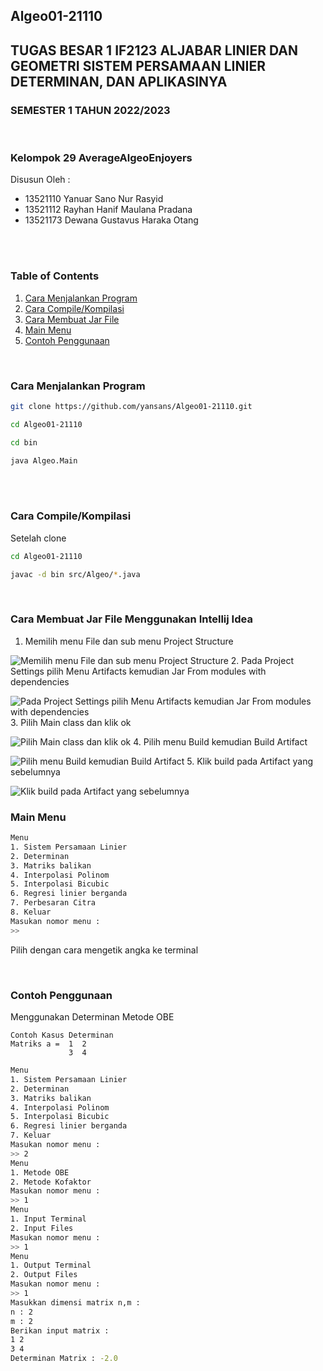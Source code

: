 ## Algeo01-21110
## TUGAS BESAR 1 IF2123 ALJABAR LINIER DAN GEOMETRI SISTEM PERSAMAAN LINIER DETERMINAN, DAN APLIKASINYA 
### SEMESTER 1 TAHUN 2022/2023
<br>

### Kelompok 29 AverageAlgeoEnjoyers 
 Disusun Oleh : 
 - 13521110	Yanuar Sano Nur Rasyid 
 - 13521112 Rayhan Hanif Maulana Pradana 
 - 13521173 Dewana Gustavus Haraka Otang
<br>
<br>


### Table of Contents
  1. [Cara Menjalankan Program](#cara-menjalankan-program)
  2. [Cara Compile/Kompilasi](#cara-compilekompilasi)
  3. [Cara Membuat Jar File](#cara-membuat-jar-file)
  4. [Main Menu](#main-menu)
  5. [Contoh Penggunaan](#contoh-penggunaan)

<br>

### Cara Menjalankan Program
```sh
git clone https://github.com/yansans/Algeo01-21110.git

cd Algeo01-21110

cd bin

java Algeo.Main
```

<br>

<br>

### Cara Compile/Kompilasi
Setelah clone
```sh
cd Algeo01-21110

javac -d bin src/Algeo/*.java
```

<br>

### Cara Membuat Jar File Menggunakan Intellij Idea
1. Memilih menu File dan sub menu Project Structure

![Memilih menu File dan sub menu Project Structure](https://cdn.discordapp.com/attachments/864378289695359017/1026452507465093160/unknown.png)
2. Pada Project Settings pilih Menu Artifacts kemudian Jar From modules with dependencies


![Pada Project Settings pilih Menu Artifacts kemudian Jar From modules with dependencies](https://cdn.discordapp.com/attachments/864378289695359017/1026452648158838784/unknown.png)
3. Pilih Main class dan klik ok

![Pilih Main class dan klik ok](https://cdn.discordapp.com/attachments/864378289695359017/1026452754450894859/unknown.png)
4. Pilih menu Build kemudian Build Artifact
   
![Pilih menu Build kemudian Build Artifact](https://cdn.discordapp.com/attachments/864378289695359017/1026452850827591680/unknown.png)
5. Klik build pada Artifact yang sebelumnya
   
![Klik build pada Artifact yang sebelumnya](https://cdn.discordapp.com/attachments/864378289695359017/1026452917756108800/unknown.png)
### Main Menu
```sh
Menu
1. Sistem Persamaan Linier
2. Determinan
3. Matriks balikan
4. Interpolasi Polinom
5. Interpolasi Bicubic
6. Regresi linier berganda
7. Perbesaran Citra
8. Keluar
Masukan nomor menu :
>>
```
Pilih dengan cara mengetik angka ke terminal

<br>

### Contoh Penggunaan 
Menggunakan Determinan Metode OBE

```
Contoh Kasus Determinan
Matriks a =  1  2
             3  4 
```

```sh
Menu
1. Sistem Persamaan Linier
2. Determinan
3. Matriks balikan
4. Interpolasi Polinom
5. Interpolasi Bicubic
6. Regresi linier berganda
7. Keluar
Masukan nomor menu : 
>> 2
Menu
1. Metode OBE
2. Metode Kofaktor
Masukan nomor menu :
>> 1
Menu
1. Input Terminal
2. Input Files
Masukan nomor menu :
>> 1
Menu
1. Output Terminal
2. Output Files
Masukan nomor menu :
>> 1
Masukkan dimensi matrix n,m :
n : 2
m : 2
Berikan input matrix :
1 2
3 4
Determinan Matrix : -2.0

```







